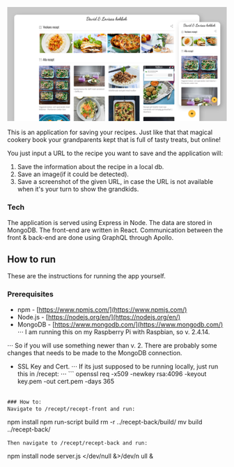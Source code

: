 ![Alt text](recipes.png?raw=true "Meal planner UI")

This is an application for saving your recipes. Just like that that magical cookery book your grandparents kept that is full of tasty treats, but online!

You just input a URL to the recipe you want to save and the application will:
1. Save the information about the recipe in a local db.
2. Save an image(if it could be detected).
3. Save a screenshot of the given URL, in case the URL is not available when it's your turn to show the grandkids.

### Tech
The application is served using Express in Node.
The data are stored in MongoDB.
The front-end are written in React.
Communication between the front & back-end are done using GraphQL through Apollo.

How to run
------
These are the instructions for running the app yourself.

### Prerequisites
* npm - [https://www.npmjs.com/](https://www.npmjs.com/)
* Node.js - [https://nodejs.org/en/](https://nodejs.org/en/)
* MongoDB - [https://www.mongodb.com/](https://www.mongodb.com/)
⋅⋅⋅ I am running this on my Raspberry Pi with Raspbian, so v. 2.4.14.

⋅⋅⋅ So if you will use something newer than v. 2. There are probably some changes that needs to be made to the MongoDB connection.
* SSL Key and Cert.
⋅⋅⋅ If its just supposed to be running locally, just run this in /recept:
⋅⋅⋅ ```
openssl req -x509 -newkey rsa:4096 -keyout key.pem -out cert.pem -days 365
```

### How to:
Navigate to /recept/recept-front and run:
```
npm install
npm run-script build
rm -r ../recept-back/build/
mv build ../recept-back/
```
Then navigate to /recept/recept-back and run:
```
npm install
node server.js  </dev/null &>/dev/n
ull &
```